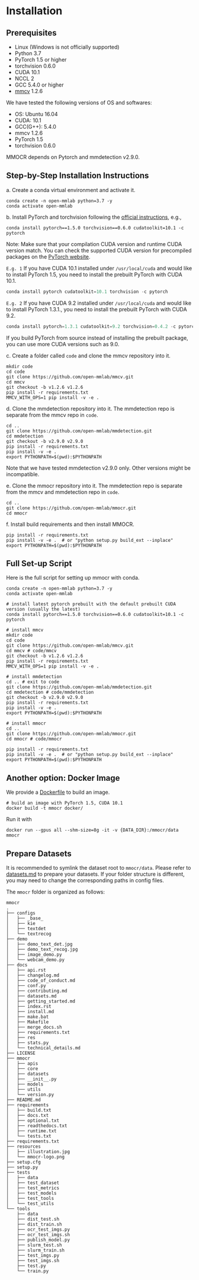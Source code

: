 # Installation

## Prerequisites

- Linux (Windows is not officially supported)
- Python 3.7
- PyTorch 1.5 or higher
- torchvision 0.6.0
- CUDA 10.1
- NCCL 2
- GCC 5.4.0 or higher
- [mmcv](https://github.com/open-mmlab/mmcv) 1.2.6

We have tested the following versions of OS and softwares:

- OS: Ubuntu 16.04
- CUDA: 10.1
- GCC(G++): 5.4.0
- mmcv 1.2.6
- PyTorch 1.5
- torchvision 0.6.0

MMOCR depends on Pytorch and mmdetection v2.9.0.

## Step-by-Step Installation Instructions

a. Create a conda virtual environment and activate it.

```shell
conda create -n open-mmlab python=3.7 -y
conda activate open-mmlab
```

b. Install PyTorch and torchvision following the [official instructions](https://pytorch.org/), e.g.,

```shell
conda install pytorch==1.5.0 torchvision==0.6.0 cudatoolkit=10.1 -c pytorch
```
Note: Make sure that your compilation CUDA version and runtime CUDA version match.
You can check the supported CUDA version for precompiled packages on the [PyTorch website](https://pytorch.org/).

`E.g. 1` If you have CUDA 10.1 installed under `/usr/local/cuda` and would like to install
PyTorch 1.5, you need to install the prebuilt PyTorch with CUDA 10.1.

```python
conda install pytorch cudatoolkit=10.1 torchvision -c pytorch
```

`E.g. 2` If you have CUDA 9.2 installed under `/usr/local/cuda` and would like to install
PyTorch 1.3.1., you need to install the prebuilt PyTorch with CUDA 9.2.

```python
conda install pytorch=1.3.1 cudatoolkit=9.2 torchvision=0.4.2 -c pytorch
```

If you build PyTorch from source instead of installing the prebuilt package,
you can use more CUDA versions such as 9.0.

c. Create a folder called `code` and clone the mmcv repository into it.

```shell
mkdir code
cd code
git clone https://github.com/open-mmlab/mmcv.git
cd mmcv
git checkout -b v1.2.6 v1.2.6
pip install -r requirements.txt
MMCV_WITH_OPS=1 pip install -v -e .
```

d. Clone the mmdetection repository into it. The mmdetection repo is separate from the mmcv repo in `code`.

```shell
cd ..
git clone https://github.com/open-mmlab/mmdetection.git
cd mmdetection
git checkout -b v2.9.0 v2.9.0
pip install -r requirements.txt
pip install -v -e .
export PYTHONPATH=$(pwd):$PYTHONPATH
```

Note that we have tested mmdetection v2.9.0 only. Other versions might be incompatible.

e. Clone the mmocr repository into it. The mmdetection repo is separate from the mmcv and mmdetection repo in `code`.

```shell
cd ..
git clone https://github.com/open-mmlab/mmocr.git
cd mmocr
```

f. Install build requirements and then install MMOCR.

```shell
pip install -r requirements.txt
pip install -v -e .  # or "python setup.py build_ext --inplace"
export PYTHONPATH=$(pwd):$PYTHONPATH
```

## Full Set-up Script

Here is the full script for setting up mmocr with conda.

```shell
conda create -n open-mmlab python=3.7 -y
conda activate open-mmlab

# install latest pytorch prebuilt with the default prebuilt CUDA version (usually the latest)
conda install pytorch==1.5.0 torchvision==0.6.0 cudatoolkit=10.1 -c pytorch

# install mmcv
mkdir code
cd code
git clone https://github.com/open-mmlab/mmcv.git
cd mmcv # code/mmcv
git checkout -b v1.2.6 v1.2.6
pip install -r requirements.txt
MMCV_WITH_OPS=1 pip install -v -e .

# install mmdetection
cd .. # exit to code
git clone https://github.com/open-mmlab/mmdetection.git
cd mmdetection # code/mmdetection
git checkout -b v2.9.0 v2.9.0
pip install -r requirements.txt
pip install -v -e .
export PYTHONPATH=$(pwd):$PYTHONPATH

# install mmocr
cd ..
git clone https://github.com/open-mmlab/mmocr.git
cd mmocr # code/mmocr

pip install -r requirements.txt
pip install -v -e .  # or "python setup.py build_ext --inplace"
export PYTHONPATH=$(pwd):$PYTHONPATH
```

## Another option: Docker Image

We provide a [Dockerfile](https://github.com/open-mmlab/mmocr/blob/master/docker/Dockerfile) to build an image.

```shell
# build an image with PyTorch 1.5, CUDA 10.1
docker build -t mmocr docker/
```

Run it with

```shell
docker run --gpus all --shm-size=8g -it -v {DATA_DIR}:/mmocr/data mmocr
```

## Prepare Datasets

It is recommended to symlink the dataset root to `mmocr/data`. Please refer to [datasets.md](datasets.md) to prepare your datasets.
If your folder structure is different, you may need to change the corresponding paths in config files.

The `mmocr` folder is organized as follows:
```
mmocr
.
├── configs
│   ├── _base_
│   ├── kie
│   ├── textdet
│   └── textrecog
├── demo
│   ├── demo_text_det.jpg
│   ├── demo_text_recog.jpg
│   ├── image_demo.py
│   └── webcam_demo.py
├── docs
│   ├── api.rst
│   ├── changelog.md
│   ├── code_of_conduct.md
│   ├── conf.py
│   ├── contributing.md
│   ├── datasets.md
│   ├── getting_started.md
│   ├── index.rst
│   ├── install.md
│   ├── make.bat
│   ├── Makefile
│   ├── merge_docs.sh
│   ├── requirements.txt
│   ├── res
│   ├── stats.py
│   └── technical_details.md
├── LICENSE
├── mmocr
│   ├── apis
│   ├── core
│   ├── datasets
│   ├── __init__.py
│   ├── models
│   ├── utils
│   └── version.py
├── README.md
├── requirements
│   ├── build.txt
│   ├── docs.txt
│   ├── optional.txt
│   ├── readthedocs.txt
│   ├── runtime.txt
│   └── tests.txt
├── requirements.txt
├── resources
│   ├── illustration.jpg
│   └── mmocr-logo.png
├── setup.cfg
├── setup.py
├── tests
│   ├── data
│   ├── test_dataset
│   ├── test_metrics
│   ├── test_models
│   ├── test_tools
│   └── test_utils
└── tools
    ├── data
    ├── dist_test.sh
    ├── dist_train.sh
    ├── ocr_test_imgs.py
    ├── ocr_test_imgs.sh
    ├── publish_model.py
    ├── slurm_test.sh
    ├── slurm_train.sh
    ├── test_imgs.py
    ├── test_imgs.sh
    ├── test.py
    └── train.py
```
